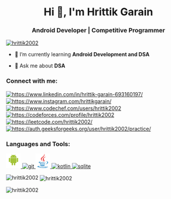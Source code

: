 <h1 align="center">Hi 👋, I'm Hrittik Garain</h1>
<h3 align="center">Android Developer | Competitive Programmer</h3>

<p align="left"> <a href="https://github.com/ryo-ma/github-profile-trophy"><img src="https://github-profile-trophy.vercel.app/?username=hrittik2002" alt="hrittik2002" /></a> </p>

- 🌱 I’m currently learning **Android Development and DSA**

- 💬 Ask me about **DSA**

<h3 align="left">Connect with me:</h3>
<p align="left">
<a href="https://linkedin.com/in/https://www.linkedin.com/in/hrittik-garain-693160197/" target="blank"><img align="center" src="https://raw.githubusercontent.com/rahuldkjain/github-profile-readme-generator/master/src/images/icons/Social/linked-in-alt.svg" alt="https://www.linkedin.com/in/hrittik-garain-693160197/" height="30" width="40" /></a>
<a href="https://instagram.com/https://www.instagram.com/hrittikgarain/" target="blank"><img align="center" src="https://raw.githubusercontent.com/rahuldkjain/github-profile-readme-generator/master/src/images/icons/Social/instagram.svg" alt="https://www.instagram.com/hrittikgarain/" height="30" width="40" /></a>
<a href="https://www.codechef.com/users/https://www.codechef.com/users/hrittik2002" target="blank"><img align="center" src="https://cdn.jsdelivr.net/npm/simple-icons@3.1.0/icons/codechef.svg" alt="https://www.codechef.com/users/hrittik2002" height="30" width="40" /></a>
<a href="https://codeforces.com/profile/https://codeforces.com/profile/hrittik2002" target="blank"><img align="center" src="https://cdn.jsdelivr.net/npm/simple-icons@3.0.1/icons/codeforces.svg" alt="https://codeforces.com/profile/hrittik2002" height="30" width="40" /></a>
<a href="https://www.leetcode.com/https://leetcode.com/hrittik2002/" target="blank"><img align="center" src="https://raw.githubusercontent.com/rahuldkjain/github-profile-readme-generator/master/src/images/icons/Social/leet-code.svg" alt="https://leetcode.com/hrittik2002/" height="30" width="40" /></a>
<a href="https://auth.geeksforgeeks.org/user/https://auth.geeksforgeeks.org/user/hrittik2002/practice/" target="blank"><img align="center" src="https://raw.githubusercontent.com/rahuldkjain/github-profile-readme-generator/master/src/images/icons/Social/geeks-for-geeks.svg" alt="https://auth.geeksforgeeks.org/user/hrittik2002/practice/" height="30" width="40" /></a>
</p>

<h3 align="left">Languages and Tools:</h3>
<p align="left"> <a href="https://developer.android.com" target="_blank"> <img src="https://raw.githubusercontent.com/devicons/devicon/master/icons/android/android-original-wordmark.svg" alt="android" width="40" height="40"/> </a> <a href="https://git-scm.com/" target="_blank"> <img src="https://www.vectorlogo.zone/logos/git-scm/git-scm-icon.svg" alt="git" width="40" height="40"/> </a> <a href="https://www.java.com" target="_blank"> <img src="https://raw.githubusercontent.com/devicons/devicon/master/icons/java/java-original.svg" alt="java" width="40" height="40"/> </a> <a href="https://kotlinlang.org" target="_blank"> <img src="https://www.vectorlogo.zone/logos/kotlinlang/kotlinlang-icon.svg" alt="kotlin" width="40" height="40"/> </a> <a href="https://www.sqlite.org/" target="_blank"> <img src="https://www.vectorlogo.zone/logos/sqlite/sqlite-icon.svg" alt="sqlite" width="40" height="40"/> </a> </p>

<p><img align="left" src="https://github-readme-stats.vercel.app/api/top-langs?username=hrittik2002&show_icons=true&locale=en&layout=compact" alt="hrittik2002" /></p>

<p>&nbsp;<img align="center" src="https://github-readme-stats.vercel.app/api?username=hrittik2002&show_icons=true&locale=en" alt="hrittik2002" /></p>

<p><img align="center" src="https://github-readme-streak-stats.herokuapp.com/?user=hrittik2002&" alt="hrittik2002" /></p>

